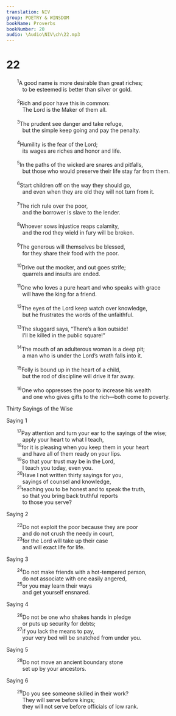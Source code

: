 ```yaml
---
translation: NIV
group: POETRY & WINSDOM
bookName: Proverbs 
bookNumber: 20
audio: \Audio\NIV\ch\22.mp3
---
```


<div class="title"><h1>22</h1></div>
<span class="verse ch_22_1">  <sup>1</sup>A good name is more desirable than great riches; <br/>   to be esteemed is better than silver or gold. <br/><br/></span>
<span class="verse ch_22_2">  <sup>2</sup>Rich and poor have this in common: <br/>   The Lord is the Maker of them all. <br/><br/></span>
<span class="verse ch_22_3">  <sup>3</sup>The prudent see danger and take refuge, <br/>   but the simple keep going and pay the penalty. <br/><br/></span>
<span class="verse ch_22_4">  <sup>4</sup>Humility is the fear of the Lord; <br/>   its wages are riches and honor and life. <br/><br/></span>
<span class="verse ch_22_5">  <sup>5</sup>In the paths of the wicked are snares and pitfalls, <br/>   but those who would preserve their life stay far from them. <br/><br/></span>
<span class="verse ch_22_6">  <sup>6</sup>Start children off on the way they should go, <br/>   and even when they are old they will not turn from it. <br/><br/></span>
<span class="verse ch_22_7">  <sup>7</sup>The rich rule over the poor, <br/>   and the borrower is slave to the lender. <br/><br/></span>
<span class="verse ch_22_8">  <sup>8</sup>Whoever sows injustice reaps calamity, <br/>   and the rod they wield in fury will be broken. <br/><br/></span>
<span class="verse ch_22_9">  <sup>9</sup>The generous will themselves be blessed, <br/>   for they share their food with the poor. <br/><br/></span>
<span class="verse ch_22_10">  <sup>10</sup>Drive out the mocker, and out goes strife; <br/>   quarrels and insults are ended. <br/><br/></span>
<span class="verse ch_22_11">  <sup>11</sup>One who loves a pure heart and who speaks with grace <br/>   will have the king for a friend. <br/><br/></span>
<span class="verse ch_22_12">  <sup>12</sup>The eyes of the Lord keep watch over knowledge, <br/>   but he frustrates the words of the unfaithful. <br/><br/></span>
<span class="verse ch_22_13">  <sup>13</sup>The sluggard says, “There’s a lion outside! <br/>   I’ll be killed in the public square!” <br/><br/></span>
<span class="verse ch_22_14">  <sup>14</sup>The mouth of an adulterous woman is a deep pit; <br/>   a man who is under the Lord’s wrath falls into it. <br/><br/></span>
<span class="verse ch_22_15">  <sup>15</sup>Folly is bound up in the heart of a child, <br/>   but the rod of discipline will drive it far away. <br/><br/></span>
<span class="verse ch_22_16">  <sup>16</sup>One who oppresses the poor to increase his wealth <br/>   and one who gives gifts to the rich—both come to poverty. <br/></span>
<div class="title"><p>Thirty Sayings of the Wise </p><p>Saying 1 </p></div>
<span class="verse ch_22_17">  <sup>17</sup>Pay attention and turn your ear to the sayings of the wise; <br/>   apply your heart to what I teach, <br/></span>
<span class="verse ch_22_18">  <sup>18</sup>for it is pleasing when you keep them in your heart <br/>   and have all of them ready on your lips. <br/></span>
<span class="verse ch_22_19">  <sup>19</sup>So that your trust may be in the Lord, <br/>   I teach you today, even you. <br/></span>
<span class="verse ch_22_20">  <sup>20</sup>Have I not written thirty sayings for you, <br/>   sayings of counsel and knowledge, <br/></span>
<span class="verse ch_22_21">  <sup>21</sup>teaching you to be honest and to speak the truth, <br/>   so that you bring back truthful reports <br/>   to those you serve? <br/></span>
<div class="title"><p>Saying 2 </p></div>
<span class="verse ch_22_22">  <sup>22</sup>Do not exploit the poor because they are poor <br/>   and do not crush the needy in court, <br/></span>
<span class="verse ch_22_23">  <sup>23</sup>for the Lord will take up their case <br/>   and will exact life for life. <br/></span>
<div class="title"><p>Saying 3 </p></div>
<span class="verse ch_22_24">  <sup>24</sup>Do not make friends with a hot-tempered person, <br/>   do not associate with one easily angered, <br/></span>
<span class="verse ch_22_25">  <sup>25</sup>or you may learn their ways <br/>   and get yourself ensnared. <br/></span>
<div class="title"><p>Saying 4 </p></div>
<span class="verse ch_22_26">  <sup>26</sup>Do not be one who shakes hands in pledge <br/>   or puts up security for debts; <br/></span>
<span class="verse ch_22_27">  <sup>27</sup>if you lack the means to pay, <br/>   your very bed will be snatched from under you. <br/></span>
<div class="title"><p>Saying 5 </p></div>
<span class="verse ch_22_28">  <sup>28</sup>Do not move an ancient boundary stone <br/>   set up by your ancestors. <br/></span>
<div class="title"><p>Saying 6 </p></div>
<span class="verse ch_22_29">  <sup>29</sup>Do you see someone skilled in their work? <br/>   They will serve before kings; <br/>   they will not serve before officials of low rank. <br/></span>
